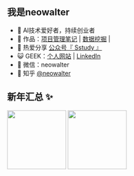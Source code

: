 ## 我是neowalter 

- 🐧 AI技术爱好者，持续创业者
- 🏡 作品：<a href="https://mp.weixin.qq.com/mp/appmsgalbum?__biz=MzUyMjUxMjE1NQ==&action=getalbum&album_id=1341900621041041408&scene=173&from_msgid=2247483706&from_itemidx=1&count=3#wechat_redirect" target="_blank">项目管理笔记</a> | <a href="https://github.com/neowalter/DA-tour" target="_blank">数据挖掘</a> | 
- 🌱 热爱分享 <a href="" target="_blank">公众号『 Sstudy 』</a>
- 😺 GEEK：<a href="https://neowalter.home.blog/" target="_blank">个人网站</a> | <a href="https://www.linkedin.com/in/neowalter/" target="_blank">LinkedIn </a>
- 💬 微信：neowalter
- 🤔 知乎 <a href="https://www.zhihu.com/people/neowalter" target="_blank">@neowalter</a>

## 新年汇总 ✨

<img align="" height="137px" src="https://github-readme-stats.vercel.app/api?username=neowalter&hide_title=true&hide_border=true&show_icons=true&include_all_commits=true&line_height=21&bg_color=0,EC6C6C,FFD479,FFFC79,73FA79&theme=graywhite&locale=cn" />
<img align="" height="137px" src="https://github-readme-stats.vercel.app/api/top-langs/?username=neowalter&hide_title=true&hide_border=true&layout=compact&bg_color=0,73FA79,73FDFF,D783FF&theme=graywhite&locale=cn" />


<!-- [![NeoWalter's GitHub stats](https://github-readme-stats.vercel.app/api?username=neowalter)] -->
